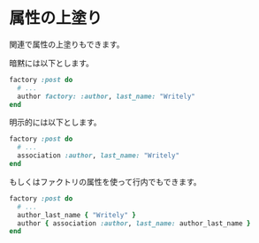 # 属性の上塗り

関連で属性の上塗りもできます。

暗黙には以下とします。

```ruby
factory :post do
  # ...
  author factory: :author, last_name: "Writely"
end
```

明示的には以下とします。


```ruby
factory :post do
  # ...
  association :author, last_name: "Writely"
end
```

もしくはファクトリの属性を使って行内でもできます。

```rb
factory :post do
  # ...
  author_last_name { "Writely" }
  author { association :author, last_name: author_last_name }
end
```
